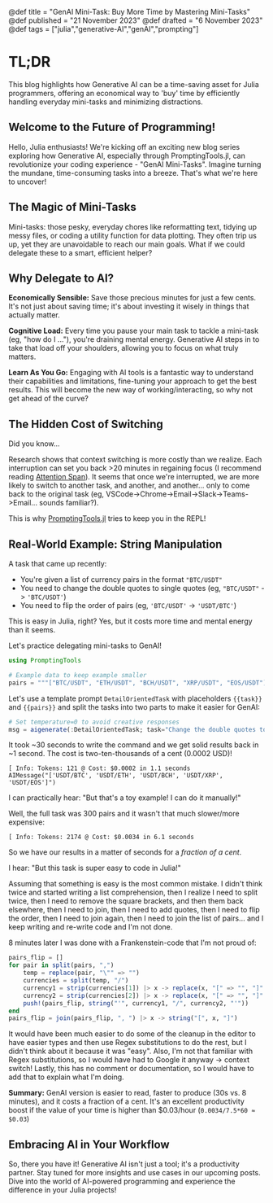 @def title = "GenAI Mini-Task: Buy More Time by Mastering Mini-Tasks"
@def published = "21 November 2023"
@def drafted = "6 November 2023"
@def tags = ["julia","generative-AI","genAI","prompting"]

# TL;DR
This blog highlights how Generative AI can be a time-saving asset for Julia programmers, offering an economical way to 'buy' time by efficiently handling everyday mini-tasks and minimizing distractions.

## Welcome to the Future of Programming!

Hello, Julia enthusiasts! We're kicking off an exciting new blog series exploring how Generative AI, especially through PromptingTools.jl, can revolutionize your coding experience - "GenAI Mini-Tasks". Imagine turning the mundane, time-consuming tasks into a breeze. That's what we're here to uncover!

## The Magic of Mini-Tasks

Mini-tasks: those pesky, everyday chores like reformatting text, tidying up messy files, or coding a utility function for data plotting. They often trip us up, yet they are unavoidable to reach our main goals. What if we could delegate these to a smart, efficient helper?

## Why Delegate to AI?

**Economically Sensible:** Save those precious minutes for just a few cents. It's not just about saving time; it's about investing it wisely in things that actually matter.

**Cognitive Load:** Every time you pause your main task to tackle a mini-task (eg, "how do I ..."), you're draining mental energy. Generative AI steps in to take that load off your shoulders, allowing you to focus on what truly matters.

**Learn As You Go:** Engaging with AI tools is a fantastic way to understand their capabilities and limitations, fine-tuning your approach to get the best results. This will become the new way of working/interacting, so why not get ahead of the curve?

## The Hidden Cost of Switching

Did you know...

Research shows that context switching is more costly than we realize. Each interruption can set you back >20 minutes in regaining focus (I recommend reading [Attention Span](https://www.amazon.co.uk/Attention-Span-Finding-Fighting-Distraction)). It seems that once we're interrupted, we are more likely to switch to another task, and another, and another... only to come back to the original task (eg, VSCode->Chrome->Email->Slack->Teams->Email... sounds familiar?).

This is why [PromptingTools.jl](https://github.com/svilupp/PromptingTools.jl) tries to keep you in the REPL!

## Real-World Example: String Manipulation

A task that came up recently: 
- You're given a list of currency pairs in the format `"BTC/USDT"`
- You need to change the double quotes to single quotes (eg, `"BTC/USDT"` -> `'BTC/USDT'`)
- You need to flip the order of pairs (eg, `'BTC/USDT'` -> `'USDT/BTC'`)
  
This is easy in Julia, right? Yes, but it costs more time and mental energy than it seems.

Let's practice delegating mini-tasks to GenAI!
```julia
using PromptingTools

# Example data to keep example smaller
pairs = """["BTC/USDT", "ETH/USDT", "BCH/USDT", "XRP/USDT", "EOS/USDT"]"""
```

Let's use a template prompt `DetailOrientedTask` with placeholders `{{task}}` and `{{pairs}}` and split the tasks into two parts to make it easier for GenAI:

```julia
# Set temperature=0 to avoid creative responses
msg = aigenerate(:DetailOrientedTask; task="Change the double quotes to single quotes. Flip the order of currencies", data=pairs, api_kwargs=(; temperature=0))`
```

It took ~30 seconds to write the command and we get solid results back in ~1 second.
The cost is two-ten-thousands of a cent (0.0002 USD)!
```none
[ Info: Tokens: 121 @ Cost: $0.0002 in 1.1 seconds
AIMessage("['USDT/BTC', 'USDT/ETH', 'USDT/BCH', 'USDT/XRP', 'USDT/EOS']")
```

I can practically hear: "But that's a toy example! I can do it manually!" 

Well, the full task was 300 pairs and it wasn't that much slower/more expensive:
```none
[ Info: Tokens: 2174 @ Cost: $0.0034 in 6.1 seconds
```
So we have our results in a matter of seconds for a _fraction of a cent_.

I hear: "But this task is super easy to code in Julia!"

Assuming that something is easy is the most common mistake. I didn't think twice and started writing a list comprehension, then I realize I need to split twice, then I need to remove the square brackets, and then them back elsewhere, then I need to join, then I need to add quotes, then I need to flip the order, then I need to join again, then I need to join the list of pairs... and I keep writing and re-write code and I'm not done.

8 minutes later I was done with a Frankenstein-code that I'm not proud of:
```julia
pairs_flip = []
for pair in split(pairs, ",")
    temp = replace(pair, "\"" => "")
    currencies = split(temp, "/")
    currency1 = strip(currencies[1]) |> x -> replace(x, "[" => "", "]" => "")
    currency2 = strip(currencies[2]) |> x -> replace(x, "[" => "", "]" => "")
    push!(pairs_flip, string("'", currency1, "/", currency2, "'"))
end
pairs_flip = join(pairs_flip, ", ") |> x -> string("[", x, "]")
```

It would have been much easier to do some of the cleanup in the editor to have easier types and then use Regex substitutions to do the rest, but I didn't think about it because it was "easy". Also, I'm not that familiar with Regex substitutions, so I would have had to Google it anyway -> context switch! Lastly, this has no comment or documentation, so I would have to add that to explain what I'm doing.

**Summary:** GenAI version is easier to read, faster to produce (30s vs. 8 minutes), and it costs a fraction of a cent. It's an excellent productivity boost if the value of your time is higher than $0.03/hour (`0.0034/7.5*60 ≈ $0.03`)


## Embracing AI in Your Workflow

So, there you have it! Generative AI isn't just a tool; it's a productivity partner. Stay tuned for more insights and use cases in our upcoming posts. Dive into the world of AI-powered programming and experience the difference in your Julia projects!